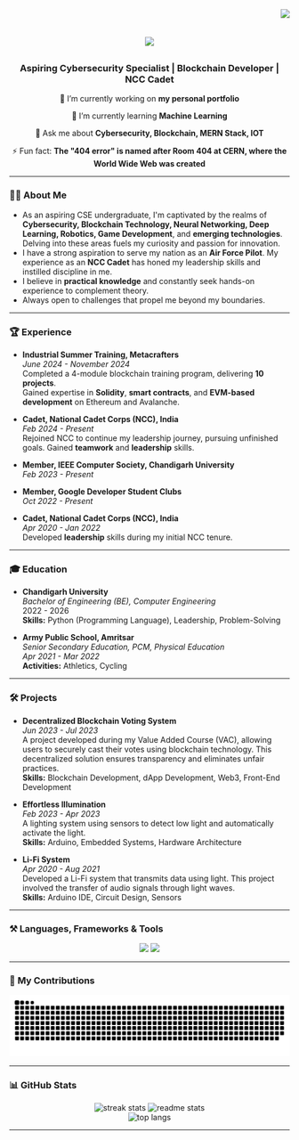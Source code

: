 <img align="right" src="https://visitor-badge.laobi.icu/badge?page_id=J1NX-82.J1NX-82" />

<h1 align="center">
    <img src="https://readme-typing-svg.herokuapp.com/?font=Righteous&size=35&center=true&vCenter=true&width=500&height=70&duration=4000&lines=Hi+There!+👋;+I'm+Gurdeep+Singh!;" />
</h1>

<h3 align="center">Aspiring Cybersecurity Specialist | Blockchain Developer | NCC Cadet</h3>

<div align="center">
 
 🔭 I’m currently working on **my personal portfolio**

 🌱 I’m currently learning **Machine Learning**

 💬 Ask me about **Cybersecurity, Blockchain, MERN Stack, IOT**

 ⚡ Fun fact: **The "404 error" is named after Room 404 at CERN, where the World Wide Web was created**

</div>

---

### 🧑‍💼 **About Me**
- As an aspiring CSE undergraduate, I'm captivated by the realms of **Cybersecurity, Blockchain Technology, Neural Networking, Deep Learning, Robotics, Game Development**, and **emerging technologies**. Delving into these areas fuels my curiosity and passion for innovation.
- I have a strong aspiration to serve my nation as an **Air Force Pilot**. My experience as an **NCC Cadet** has honed my leadership skills and instilled discipline in me.
- I believe in **practical knowledge** and constantly seek hands-on experience to complement theory.
- Always open to challenges that propel me beyond my boundaries.

---

### 🏆 **Experience**
- **Industrial Summer Training, Metacrafters**  
  *June 2024 - November 2024*  
  Completed a 4-module blockchain training program, delivering **10 projects**.  
  Gained expertise in **Solidity**, **smart contracts**, and **EVM-based development** on Ethereum and Avalanche.  

- **Cadet, National Cadet Corps (NCC), India**  
  *Feb 2024 - Present*  
  Rejoined NCC to continue my leadership journey, pursuing unfinished goals. Gained **teamwork** and **leadership** skills.

- **Member, IEEE Computer Society, Chandigarh University**  
  *Feb 2023 - Present*

- **Member, Google Developer Student Clubs**  
  *Oct 2022 - Present*

- **Cadet, National Cadet Corps (NCC), India**  
  *Apr 2020 - Jan 2022*  
  Developed **leadership** skills during my initial NCC tenure.

---

### 🎓 **Education**
- **Chandigarh University**  
  *Bachelor of Engineering (BE), Computer Engineering*  
  2022 - 2026  
  **Skills:** Python (Programming Language), Leadership, Problem-Solving

- **Army Public School, Amritsar**  
  *Senior Secondary Education, PCM, Physical Education*  
  *Apr 2021 - Mar 2022*  
  **Activities:** Athletics, Cycling

---

### 🛠 **Projects**
- **Decentralized Blockchain Voting System**  
  *Jun 2023 - Jul 2023*  
  A project developed during my Value Added Course (VAC), allowing users to securely cast their votes using blockchain technology. This decentralized solution ensures transparency and eliminates unfair practices.  
  **Skills:** Blockchain Development, dApp Development, Web3, Front-End Development

- **Effortless Illumination**  
  *Feb 2023 - Apr 2023*  
  A lighting system using sensors to detect low light and automatically activate the light.  
  **Skills:** Arduino, Embedded Systems, Hardware Architecture

- **Li-Fi System**  
  *Apr 2020 - Aug 2021*  
  Developed a Li-Fi system that transmits data using light. This project involved the transfer of audio signals through light waves.  
  **Skills:** Arduino IDE, Circuit Design, Sensors

---

### ⚒️ **Languages, Frameworks & Tools**
<div align="center">
    <img src="https://skillicons.dev/icons?i=react,bootstrap,html,css,vscode,github,figma,tailwind,git,r" />
    <img src="https://skillicons.dev/icons?i=nodejs,python,javascript,typescript,express,firebase,mongodb,c,java,nextjs,mysql" />
</div>

---

### 🐍 **My Contributions**
<div align="center">
  <img alt="snake eating my contributions" src="https://raw.githubusercontent.com/J1NX-82/J1NX-82/output/github-contribution-grid-snake.svg" />
</div>

---

### 📊 **GitHub Stats**
<div align="center">
  <img width=390 src="https://github-readme-streak-stats-salesp07.vercel.app/?user=J1NX-82&count_private=true&theme=react&border_radius=10" alt="streak stats"/>
  <img width=390 src="https://github-readme-stats-J1NX-82.vercel.app/api?username=salesp07&count_private=true&show_icons=true&theme=react&rank_icon=github&border_radius=10" alt="readme stats" />
  <br/>
  <img width=325 src="https://github-readme-stats-J1NX-82.vercel.app/api/top-langs/?username=salesp07&hide=HTML&langs_count=8&layout=compact&theme=react&border_radius=10" alt="top langs" />
</div>

---

